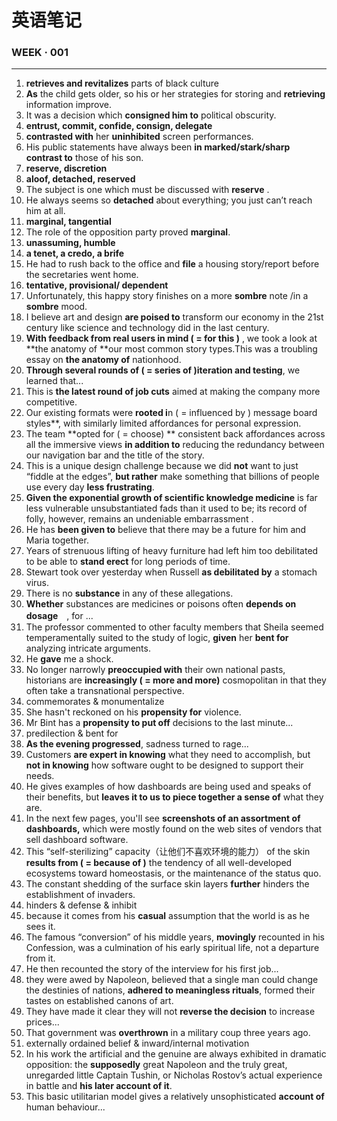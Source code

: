  # 英语笔记

### WEEK · 001

---

1. **retrieves and revitalizes** parts of black culture
2. **As** the child gets older, so his or her strategies for storing and **retrieving** information improve.
3. It was a decision which **consigned him to** political obscurity.
4. **entrust, commit, confide, consign, delegate**
5. **contrasted with** her **uninhibited** screen performances. 
6. His public statements have always been **in marked/stark/sharp contrast to** those of his son.
7. **reserve, discretion**
8. **aloof, detached, reserved**
9. The subject is one which must be discussed with **reserve** .
10. He always seems so **detached** about everything; you just can’t reach him at all.
11. **marginal, tangential**
12. The role of the opposition party proved **marginal**.
13. **unassuming, humble**
14. **a tenet, a credo, a brife**
15. He had to rush back to the office and **file** a housing story/report before the secretaries went home.
16. **tentative, provisional/ dependent**
17. Unfortunately, this happy story finishes on a more **sombre** note /in a **sombre** mood.
18. I believe art and design **are poised to** transform our economy in the 21st century like science and technology did in the last century.
19. **With feedback from real users in mind ( = for this )** , we took a look at **the anatomy of **our most common story types.This was a troubling essay on **the anatomy of** nationhood.
20. **Through several rounds of ( = series of )iteration and testing**, we learned that...
21. This is **the latest round of job cuts** aimed at making the company more competitive.
22. Our existing formats were **rooted i**n ( = influenced by ) message board styles**, with similarly limited affordances for personal expression.
23. The team **opted for ( = choose) ** consistent back affordances across all the immersive views **in addition to** reducing the redundancy between our navigation bar and the title of the story. 
24. This is a unique design challenge because we did **not** want to just “fiddle at the edges”, **but rather** make something that billions of people use every day **less frustrating**. 
25. **Given the exponential growth of scientific knowledge medicine** is far less vulnerable unsubstantiated fads than it used to be; its record of folly, however, remains an undeniable embarrassment .
26. He has **been given to** believe that there may be a future for him and Maria together.
27. Years of strenuous lifting of heavy furniture had left him too debilitated to be able to **stand erect** for long periods of time. 
28. Stewart took over yesterday when Russell **as debilitated by** a stomach virus.
29. There is no **substance** in any of these allegations.
30. **Whether** substances are medicines or poisons often **depends on dosage**　, for ...
31. The professor commented to other faculty members that Sheila seemed temperamentally suited to the study of logic, **given** her **bent for** analyzing intricate arguments. 
32. He **gave** me a shock.
33. No longer narrowly **preoccupied with** their own national pasts, historians are **increasingly ( = more and more)**  cosmopolitan in that they often take a transnational perspective.
34. commemorates & monumentalize
35. She hasn't reckoned on his **propensity for** violence.
36. Mr Bint has a **propensity to put off** decisions to the last minute...
37. predilection & bent for
38. **As the evening progressed**, sadness turned to rage...
39. Customers **are expert in knowing** what they need to accomplish, but **not in knowing** how software ought to be designed to support their needs.
40. He gives examples of how dashboards are being used and speaks of their benefits, but **leaves it to us to piece together a sense of** what they are.
41. In the next few pages, you'll see **screenshots of an assortment of dashboards,** which were mostly found on the web sites of vendors that sell dashboard software.
42. This “self-sterilizing” capacity（让他们不喜欢环境的能力） of the skin **results from ( = because of )** the tendency of all well-developed ecosystems toward homeostasis, or the maintenance of the status quo.
43. The constant shedding of the surface skin layers **further** hinders the establishment of invaders.
44. hinders & defense & inhibit
45. because it comes from his **casual** assumption that the world is as he sees it.
46. The famous “conversion” of his middle years, **movingly** recounted in his Confession, was a culmination of his early spiritual life, not a departure from it.
47. He then recounted the story of the interview for his first job...
48. they were awed by Napoleon, believed that a single man could change the destinies of nations, **adhered to meaningless rituals**, formed their tastes on established canons of art.
49. They have made it clear they will not **reverse the decision** to increase prices...
50. That government was **overthrown** in a military coup three years ago.
51. externally ordained belief & inward/internal motivation
52. In his work the artificial and the genuine are always exhibited in dramatic opposition: the **supposedly** great Napoleon and the truly great, unregarded little Captain Tushin, or Nicholas Rostov’s actual experience in battle and **his later account of it**.
53. This basic utilitarian model gives a relatively unsophisticated **account of** human behaviour...